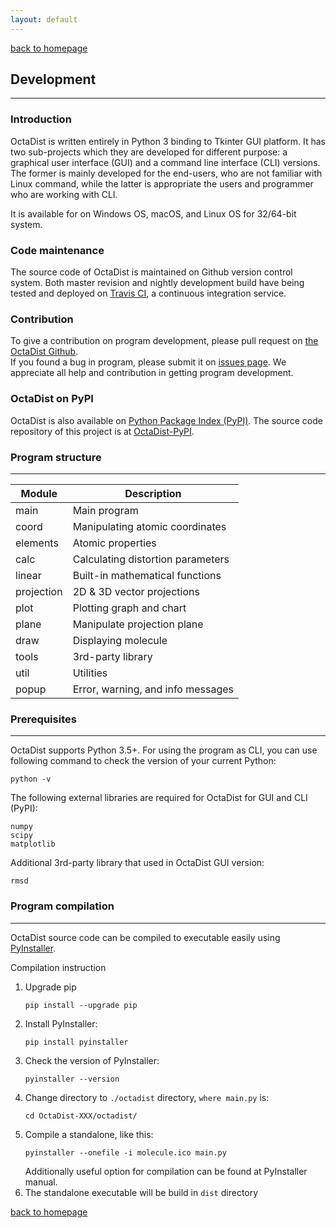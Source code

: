 ```yaml
---
layout: default
---
```

[back to homepage](./)

## Development
***

### Introduction

OctaDist is written entirely in Python 3 binding to Tkinter GUI platform. 
It has two sub-projects which they are developed for different purpose: 
a graphical user interface (GUI) and a command line interface (CLI) versions. 
The former is mainly developed for the end-users, who are not familiar with Linux command, 
while the latter is appropriate the users and programmer who are working with CLI. 

It is available for on Windows OS, macOS, and Linux OS for 32/64-bit system. 

### Code maintenance

The source code of OctaDist is maintained on Github version control system. 
Both  master revision and nightly development build have being tested and deployed on [Travis CI](https://travis-ci.org/), a continuous integration service. 

### Contribution

To give a contribution on program development, please pull request on [the OctaDist Github](https://github.com/OctaDist/OctaDist). <br/>
If you found a bug in program, please submit it on [issues page](https://github.com/OctaDist/OctaDist/issues). 
We appreciate all help and contribution in getting program development.

### OctaDist on PyPI

OctaDist is also available on [Python Package Index (PyPI)](https://pypi.org/project/octadist/).
The source code repository of this project is at [OctaDist-PyPI](https://github.com/OctaDist/OctaDist-PyPI). 

### Program structure
***

| Module     | Description       |
| ---------- | ----------------- |
| main       | Main program |
| coord      | Manipulating atomic coordinates |
| elements   | Atomic properties |
| calc       | Calculating distortion parameters |
| linear     | Built-in mathematical functions |
| projection | 2D & 3D vector projections |
| plot       | Plotting graph and chart |
| plane      | Manipulate projection plane |
| draw       | Displaying molecule |
| tools      | 3rd-party library |
| util       | Utilities |
| popup      | Error, warning, and info messages |

### Prerequisites
***

OctaDist supports Python 3.5+. For using the program as CLI, you can use following command to check the version of your current Python:

```
python -v
```

The following external libraries are required for OctaDist for GUI and CLI (PyPI):

```
numpy
scipy
matplotlib
```

Additional 3rd-party library that used in OctaDist GUI version:

```
rmsd
```

### Program compilation
***

OctaDist source code can be compiled to executable easily using [PyInstaller](https://www.pyinstaller.org/).

Compilation instruction
1. Upgrade pip
   ```
   pip install --upgrade pip
   ```
2. Install PyInstaller:
   ```
   pip install pyinstaller
   ```
3. Check the version of PyInstaller:
   ```
   pyinstaller --version
   ```
4. Change directory to `./octadist` directory, `where main.py` is:
   ```
   cd OctaDist-XXX/octadist/
   ```
5. Compile a standalone, like this:
   ```
   pyinstaller --onefile -i molecule.ico main.py
   ```
   Additionally useful option for compilation can be found at PyInstaller manual.
6. The standalone executable will be build in `dist` directory

[back to homepage](./)
